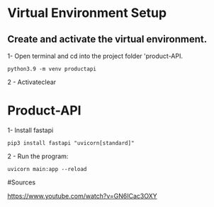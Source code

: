 # Virtual Environment Setup

## Create and activate the virtual environment.

1- Open terminal and cd into the project folder 'product-API.

    python3.9 -m venv productapi

2 - Activateclear

# Product-API

1- Install fastapi

    pip3 install fastapi "uvicorn[standard]"

2 - Run the program:

    uvicorn main:app --reload

#Sources

https://www.youtube.com/watch?v=GN6ICac3OXY
